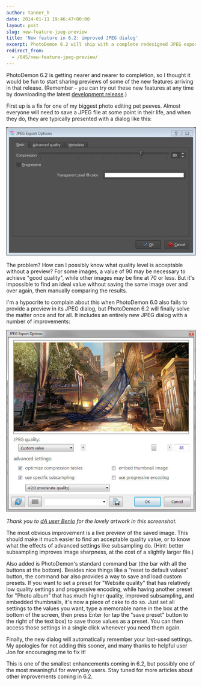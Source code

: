 ```yaml
---
author: tanner_h
date: 2014-01-11 19:46:47+00:00
layout: post
slug: new-feature-jpeg-preview
title: 'New feature in 6.2: improved JPEG dialog'
excerpt: PhotoDemon 6.2 will ship with a complete redesigned JPEG export dialog.  
redirect_from:
  - /645/new-feature-jpeg-preview/
---
```


PhotoDemon 6.2 is getting nearer and nearer to completion, so I thought it would be fun to start sharing previews of some of the new features arriving in that release.  (Remember - you can try out these new features at any time by downloading the latest [development release](http://photodemon.org/downloads/nightly/PhotoDemon_nightly.zip).)

First up is a fix for one of my biggest photo editing pet peeves.  Almost everyone will need to save a JPEG file at some point in their life, and when they do, they are typically presented with a dialog like this:

![media/images/import/JPEG-Export-Options.jpg](media/images/import/JPEG-Export-Options.jpg)

The problem?  How can I possibly know what quality level is acceptable without a preview?  For some images, a value of 90 may be necessary to achieve "good quality", while other images may be fine at 70 or less.  But it's impossible to find an ideal value without saving the same image over and over again, then manually comparing the results.

I'm a hypocrite to complain about this when PhotoDemon 6.0 also fails to provide a preview in its JPEG dialog, but PhotoDemon 6.2 will finally solve the matter once and for all.  It includes an entirely new JPEG dialog with a number of improvements:

![media/images/import/PhotoDemon_JPEG_Export-570x546.jpg](media/images/import/PhotoDemon_JPEG_Export.jpg) 

*Thank you to [dA user Benlo](http://benlo.deviantart.com/art/Bioshock-Infinite-Early-street-concept-363408527) for the lovely artwork in this screenshot.*

The most obvious improvement is a live preview of the saved image.  This should make it much easier to find an acceptable quality value, or to know what the effects of advanced settings like subsampling do.  (Hint: better subsampling improves image sharpness, at the cost of a slightly larger file.)

Also added is PhotoDemon's standard command bar (the bar with all the buttons at the bottom).  Besides nice things like a "reset to default values" button, the command bar also provides a way to save and load custom presets.  If you want to set a preset for "Website quality" that has relatively low quality settings and progressive encoding, while having another preset for "Photo album" that has much higher quality, improved subsampling, and embedded thumbnails, it's now a piece of cake to do so.  Just set all settings to the values you want, type a memorable name in the box at the bottom of the screen, then press Enter (or tap the "save preset" button to the right of the text box) to save those values as a preset.  You can then access those settings in a single click whenever you need them again.

Finally, the new dialog will automatically remember your last-used settings.  My apologies for not adding this sooner, and many thanks to helpful user Jon for encouraging me to fix it!

This is one of the smallest enhancements coming in 6.2, but possibly one of the most meaningful for everyday users.  Stay tuned for more articles about other improvements coming in 6.2.
